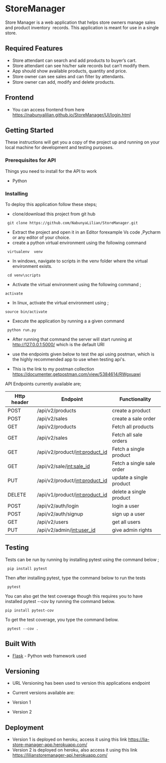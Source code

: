 # StoreManager

Store Manager is a web application that helps store owners manage sales and product inventory  records. This application is meant for use in a single store. 

	
## Required Features 
- Store attendant can search and add products to buyer’s cart. 
- Store attendant can see his/her sale records but can’t modify them. 
- App should show available products, quantity and price. 
- Store owner can see sales and can ﬁlter by attendants. 
- Store owner can add, modify and delete products. 

## Frontend
- You can access frontend from here https://nabunyalilian.github.io/StoreManager/UI/login.html

## Getting Started

These instructions will get you a copy of the project up and running on your local machine for development and testing purposes. 


### Prerequisites for API

Things you need to install for the API to work

* Python 

### Installing

To deploy this application follow these steps;
* clone/download this project from git hub
```
 git clone https://github.com/NabunyaLilian/StoreManager.git

```
* Extract the project and open it in an Editor forexample Vs code ,Pycharm or any editor of your choice.
* create a python virtual environment using the following command
```
 virtualenv  venv 

``` 
* In windows, navigate to scripts in the venv folder where the virtual environment exists.
```
 cd venv\scripts

```
*  Activate the virtual environment using the following command ;
```
activate

```
* In linux, activate the virtual environment using ;
```
source bin/activate

```
* Execute the application by running a a given command

```
 python run.py

``` 

* After running that command the server will start running at http://127.0.0.1:5000/ which is the default URI 

* use the endpoints given below to test the api using postman, which is the highly recommended app to use when testing api's.

* This is the link to my postman collection https://documenter.getpostman.com/view/5384614/RWgxuawi



API Endpoints currently available are;


|__Http header__| __Endpoint__ | __Functionality__ | 
|------|-------------|------------|
|POST|  /api/v2/products       | create a product     |
|POST| /api/v2/sales           | create a sale order| 
|GET|  /api/v2/products        | Fetch all products   |
|GET|  /api/v2/sales           | Fetch all sale orders  |
|GET|  /api/v2/product/<int:product_id>     | Fetch a single product    |
|GET|  /api/v2/sale/<int:sale_id>   | Fetch a single sale order  |
|PUT|  /api/v2/product/<int:product_id>     | update a single product    |
|DELETE|  /api/v1/product/<int:product_id>     | delete a single product    |
|POST| /api/v2/auth/login           | login a user| 
|POST| /api/v2/auth/signup           | sign up a user| 
|GET| /api/v2/users           | get all users|
|PUT| /api/v2/admin/<int:user_id>           | give admin rights|  


## Testing 

Tests can be run by running by installing pytest using the command below ;
```
 pip install pytest

```

Then after installing pytest, type the command below to run the tests
```
 pytest

```

You can also get the test coverage though this requires you to have installed pytest --cov by running the command below.
```
pip install pytest-cov
```
To get the test coverage, you type the command below.
```
 pytest --cov .
```

## Built With

* [Flask](http://flask.pocoo.org/docs/1.0/) - Python web framework used


## Versioning

* URL Versioning has been used to version this applications endpoint 

* Current versions available are:
* Version 1
* Version 2

## Deployment

* Version 1 is deployed on heroku, access it using this link https://lia-store-manager-app.herokuapp.com/
* Version 2 is deployed on heroku, also access it using this link https://lilianstoremanager-api.herokuapp.com/